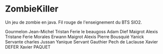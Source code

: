 ZombieKiller
============
Un jeu de zombie en java.  Fil rouge de l'enseignement du BTS SIO2.

Gourmelon Jean-Michel
Tristan Ferie le beaugoss
Adam Dief
Maigrot Alexis
Tristane Ferie
Morales Erwann
Maigrot Alexis
Pierre Bousquié 
Yanick Servante
charles Jussan
Yanique Servant
Gauthier Pech de Laclause
Xavier DEFER
Xavier PAQUET
